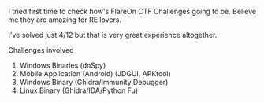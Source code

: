 I tried first time to check how's FlareOn CTF Challenges going to be. Believe me they are amazing for RE lovers.

I've solved just 4/12 but that is very great experience altogether. 

Challenges involved 
1. Windows Binaries (dnSpy)
2. Mobile Application (Android) (JDGUI, APKtool)
3. Windows Binary (Ghidra/Immunity Debugger)
4. Linux Binary (Ghidra/IDA/Python Fu)
